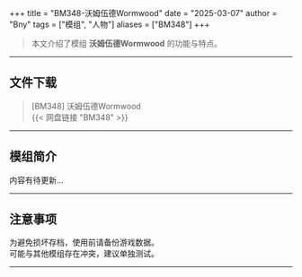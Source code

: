 +++
title = "BM348-沃姆伍德Wormwood"
date = "2025-03-07"
author = "Bny"
tags = ["模组", "人物"]
aliases = ["BM348"]
+++

> 本文介绍了模组 **沃姆伍德Wormwood** 的功能与特点。

---

## 文件下载

> [BM348] 沃姆伍德Wormwood  
{{< 网盘链接 "BM348" >}}  

---

## 模组简介

>  
内容有待更新...  

---

## 注意事项

>  
为避免损坏存档，使用前请备份游戏数据。  
可能与其他模组存在冲突，建议单独测试。  

---

